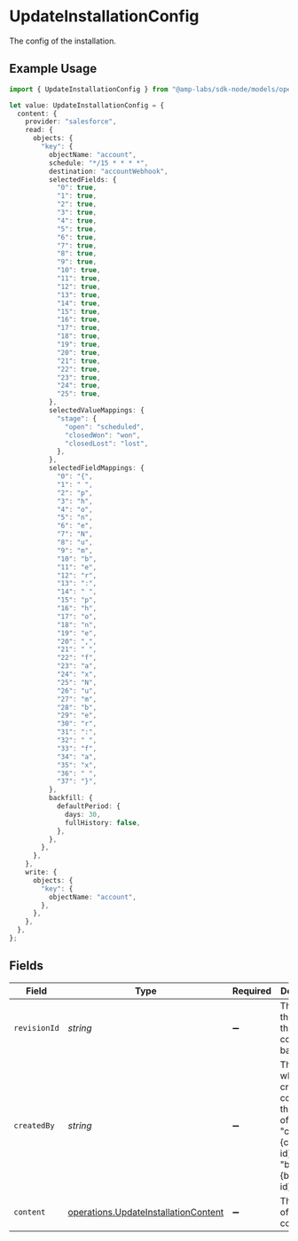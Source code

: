 # UpdateInstallationConfig

The config of the installation.

## Example Usage

```typescript
import { UpdateInstallationConfig } from "@amp-labs/sdk-node/models/operations";

let value: UpdateInstallationConfig = {
  content: {
    provider: "salesforce",
    read: {
      objects: {
        "key": {
          objectName: "account",
          schedule: "*/15 * * * *",
          destination: "accountWebhook",
          selectedFields: {
            "0": true,
            "1": true,
            "2": true,
            "3": true,
            "4": true,
            "5": true,
            "6": true,
            "7": true,
            "8": true,
            "9": true,
            "10": true,
            "11": true,
            "12": true,
            "13": true,
            "14": true,
            "15": true,
            "16": true,
            "17": true,
            "18": true,
            "19": true,
            "20": true,
            "21": true,
            "22": true,
            "23": true,
            "24": true,
            "25": true,
          },
          selectedValueMappings: {
            "stage": {
              "open": "scheduled",
              "closedWon": "won",
              "closedLost": "lost",
            },
          },
          selectedFieldMappings: {
            "0": "{",
            "1": " ",
            "2": "p",
            "3": "h",
            "4": "o",
            "5": "n",
            "6": "e",
            "7": "N",
            "8": "u",
            "9": "m",
            "10": "b",
            "11": "e",
            "12": "r",
            "13": ":",
            "14": " ",
            "15": "p",
            "16": "h",
            "17": "o",
            "18": "n",
            "19": "e",
            "20": ",",
            "21": " ",
            "22": "f",
            "23": "a",
            "24": "x",
            "25": "N",
            "26": "u",
            "27": "m",
            "28": "b",
            "29": "e",
            "30": "r",
            "31": ":",
            "32": " ",
            "33": "f",
            "34": "a",
            "35": "x",
            "36": " ",
            "37": "}",
          },
          backfill: {
            defaultPeriod: {
              days: 30,
              fullHistory: false,
            },
          },
        },
      },
    },
    write: {
      objects: {
        "key": {
          objectName: "account",
        },
      },
    },
  },
};
```

## Fields

| Field                                                                                                   | Type                                                                                                    | Required                                                                                                | Description                                                                                             |
| ------------------------------------------------------------------------------------------------------- | ------------------------------------------------------------------------------------------------------- | ------------------------------------------------------------------------------------------------------- | ------------------------------------------------------------------------------------------------------- |
| `revisionId`                                                                                            | *string*                                                                                                | :heavy_minus_sign:                                                                                      | The ID of the revision that this config is based on.                                                    |
| `createdBy`                                                                                             | *string*                                                                                                | :heavy_minus_sign:                                                                                      | The person who created the config, in the format of "consumer:{consumer-id}" or "builder:{builder-id}". |
| `content`                                                                                               | [operations.UpdateInstallationContent](../../models/operations/updateinstallationcontent.md)            | :heavy_minus_sign:                                                                                      | The content of the config.                                                                              |
